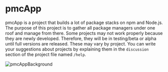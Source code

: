 # pmcApp
pmcApp is a project that builds a lot of package stacks on npm and Node.js. The purpose of this project is to gather all package managers under one roof and manage from there. Some projects may not work properly because they are newly developed. Therefore, they will be in testing/beta or alpha until full versions are released. These may vary by project. You can write your suggestions about projects by explaining them in the `discussion` section of the project file named `/help`.

![pmcAppBackground](https://github.com/pmcApp/.github/assets/68991507/11964119-230a-4e18-b34f-06b44d7c27b4)

